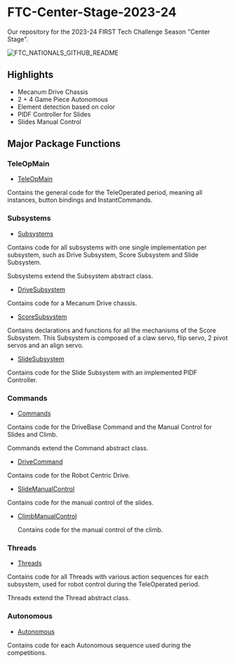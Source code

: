 # **FTC-Center-Stage-2023-24**

Our repository for the 2023-24 FIRST Tech Challenge Season "Center Stage".

![FTC_NATIONALS_GITHUB_README](https://github.com/Delta-Force-Robotics/FTC-Center-Stage-2023-24/blob/main/FTC%20CenterStage%20Delta%20Force.gif)

## **Highlights** 

* Mecanum Drive Chassis
* 2 + 4 Game Piece Autonomous
* Element detection based on color
* PIDF Controller for Slides
* Slides Manual Control

## **Major Package Functions**

### TeleOpMain

* [TeleOpMain](TeamCode/src/main/java/org/firstinspires/ftc/teamcode/teleop/TeleOpMain.java)

Contains the general code for the TeleOperated period, meaning all instances, button bindings and InstantCommands. 

### Subsystems

* [Subsystems](TeamCode/src/main/java/org/firstinspires/ftc/teamcode/subsystems)
  
Contains code for all subsystems with one single implementation per subsystem, such as Drive Subsystem, Score Subsystem and Slide Subsystem.

Subsystems extend the Subsystem abstract class.

* [DriveSubsystem](TeamCode/src/main/java/org/firstinspires/ftc/teamcode/subsystems/DriveSubsystem.java)

Contains code for a Mecanum Drive chassis.

* [ScoreSubsystem](TeamCode/src/main/java/org/firstinspires/ftc/teamcode/subsystems/ScoreSubsystem.java)

Contains declarations and functions for all the mechanisms of the Score Subsystem. This Subsystem is composed of a claw servo, flip servo, 2 pivot servos and an align servo. 

* [SlideSubsystem](TeamCode/src/main/java/org/firstinspires/ftc/teamcode/subsystems/SlideSubsystem.java)

Contains code for the Slide Subsystem with an implemented PIDF Controller.

### Commands

* [Commands](TeamCode/src/main/java/org/firstinspires/ftc/teamcode/commands)

Contains code for the DriveBase Command and the Manual Control for Slides and Climb.

Commands extend the Command abstract class.

* [DriveCommand](TeamCode/src/main/java/org/firstinspires/ftc/teamcode/commands/DriveCommand.java)

Contains code for the Robot Centric Drive.

* [SlideManualControl](TeamCode/src/main/java/org/firstinspires/ftc/teamcode/commands/SlideManualCommand.java)

Contains code for the manual control of the slides.

* [ClimbManualControl](TeamCode/src/main/java/org/firstinspires/ftc/teamcode/commands/ClimbManualCommand.java)

  Contains code for the manual control of the climb.

### Threads

* [Threads](TeamCode/src/main/java/org/firstinspires/ftc/teamcode/threads)

Contains code for all Threads with various action sequences for each subsystem, used for robot control during the TeleOperated period.

Threads extend the Thread abstract class.

### Autonomous

* [Autonomous](TeamCode/src/main/java/org/firstinspires/ftc/teamcode/auto)

Contains code for each Autonomous sequence used during the competitions.




  

